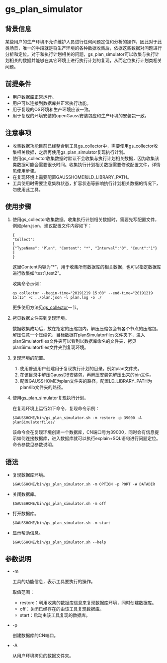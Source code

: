# gs\_plan\_simulator<a name="ZH-CN_TOPIC_0000001151403222"></a>

## 背景信息<a name="section7471933144813"></a>

某些用户的生产环境不允许维护人员进行任何问题定位和分析的操作，因此对于此类场景，唯一的手段就是将生产环境的各种数据收集后，依据这些数据对问题进行分析和定位。对于和执行计划相关的问题，gs\_plan\_simulator可以收集与执行计划相关的数据并能够在其它环境上进行执行计划的复现，从而定位执行计划类相关问题。

## 前提条件<a name="section1914195616334"></a>

-   用户数据库正常运行。
-   用户可以连接到数据库并正常执行功能。
-   用于复现的OS环境和生产环境应该一致。
-   用于复现的环境安装的openGauss安装包应和生产环境的安装包一致。

## 注意事项<a name="section15702145818480"></a>

-   收集数据功能目前已经整合到工具gs\_collector中，需要使用gs\_collector收集相关数据，之后再使用gs\_plan\_simulator复现执行计划。
-   使用gs\_collector收集数据时默认不会收集与执行计划相关数据，因为收集该类数据可能会需要很长时间。收集执行计划相关数据需要修改配置文件，详情见使用步骤。
-   在复现环境上需要配置GAUSSHOME和LD\_LIBRARY\_PATH。
-   工具使用时需要注意集群状态，扩容状态等影响执行计划相关数据的情况下，勿使用此工具。

## 使用步骤<a name="section08371725192010"></a>

1.  使用gs\_collector收集数据。收集执行计划相关数据时，需要先写配置文件，例如plan.json，建议配置文件内容如下：

    ```
    {
    "Collect":
    [
    {"TypeName": "Plan", "Content": "*", "Interval":"0", "Count":"1"}
    ]
    }
    ```

    这里Content内容为“\*”，用于收集所有数据库的相关数据，也可以指定数据库进行收集如“test1,test2”。

    收集命令示例：

    ```
    gs_collector --begin-time="20191219 15:00" --end-time="20191219 15:15" -C ../plan.json -l plan.log -o ./
    ```

    更多使用方法见[gs\_collector](gs_collector.md)一节。

2.  拷贝数据文件夹到复现环境。

    数据收集成功后，放在指定的压缩包内，解压压缩包会有各个节点的压缩包。解压任意一个压缩包，目标数据在planSimulatorfiles文件夹下，进入planSimulatorfiles文件夹可以看到以数据库命名的文件夹，拷贝planSimulatorfiles文件夹到复现环境。

3.  复现环境的配置。
    1.  使用普通用户创建用于复现执行计划的目录。例如plan文件夹。
    2.  在该目录中解压GaussDB安装包，再解压安装包解压出来的bin文件。
    3.  配置GAUSSHOME为plan文件夹的路径，配置LD\_LIBRARY\_PATH为plan/lib文件夹的路径。

4.  使用gs\_plan\_simulator复现执行计划。

    在复现环境上运行如下命令，复现命令示例：

    ```
    $GAUSSHOME/bin/gs_plan_simulator.sh -m restore -p 39000 -A planSimulatorfiles/
    ```

    该命令会在复现环境创建一个数据库，CN端口号为39000，同时会有信息提示如何连接数据库，进入数据库就可以执行explain+SQL语句进行问题定位。命令参数见参数说明。


## 语法<a name="section1639811541193"></a>

-   复现数据库环境。

    ```
    $GAUSSHOME/bin/gs_plan_simulator.sh -m OPTION -p PORT -A DATADIR
    ```


-   关闭数据库。

    ```
    $GAUSSHOME/bin/gs_plan_simulator.sh -m off
    ```

-   打开数据库。

    ```
    $GAUSSHOME/bin/gs_plan_simulator.sh -m start
    ```


-   显示帮助信息。

    ```
    $GAUSSHOME/bin/gs_plan_simulator.sh --help
    ```


## 参数说明<a name="section1990654815184"></a>

-   -m

    工具的功能信息，表示工具要执行的操作。

    取值范围：

    -   restore：利用收集的数据库信息来复现数据库环境，同时创建数据库。
    -   off：关闭已经存在的由该工具复现数据库。
    -   start：启动由该工具复现的数据库。

-   -p

    创建数据库的CN端口。

-   -A

    从用户环境拷贝的数据文件夹。


